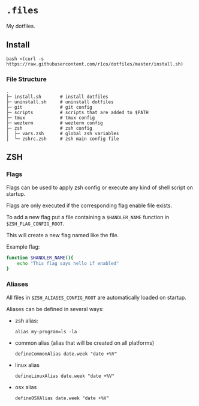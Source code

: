 # `.files`

My dotfiles. 

## Install
```
bash <(curl -s https://raw.githubusercontent.com/r1co/dotfiles/master/install.sh) 
```

### File Structure 
```
.
├─ install.sh       # install dotfiles 
├─ uninstall.sh     # uninstall dotfiles 
├─ git              # git config 
├─ scripts          # scripts that are added to $PATH 
├─ tmux             # tmux config 
├─ wezterm          # wezterm config 
├─ zsh              # zsh config 
│  ├─ vars.zsh      # global zsh variables 
│  └─ zshrc.zsh     # zsh main config file 

```

## ZSH
### **Flags** 

Flags can be used to apply zsh config or execute any kind of shell script on startup.

Flags are only executed if the corresponding flag enable file exists. 

To add a new flag put a file containing a `$HANDLER_NAME` function in `$ZSH_FLAG_CONFIG_ROOT`. 

This will create a new flag named like the file. 

Example flag:
```bash
function $HANDLER_NAME(){
    echo "This flag says hello if enabled"
}
```

### **Aliases**

All files in `$ZSH_ALIASES_CONFIG_ROOT` are automatically loaded on startup. 

Aliases can be defined in several ways: 

* zsh alias: 

  `alias my-program=ls -la`

* common alias (alias that will be created on all platforms)

  `defineCommonAlias date.week "date +%V"`
* linux alias

  `defineLinuxAlias date.week "date +%V"`
* osx alias

  `defineOSXAlias date.week "date +%V"`